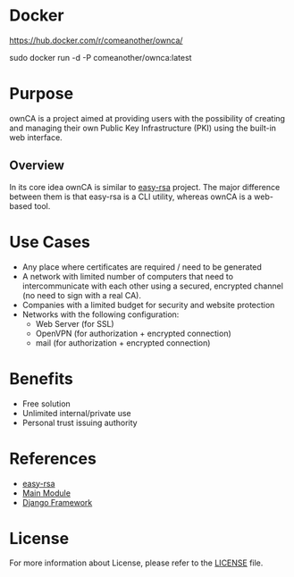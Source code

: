 # Docker
https://hub.docker.com/r/comeanother/ownca/

sudo docker run -d -P comeanother/ownca:latest

# Purpose
ownCA is a project aimed at providing users with the possibility of creating and managing their own Public Key Infrastructure (PKI) using the built-in web interface. 

## Overview
In its core idea ownCA is similar to [easy-rsa](https://github.com/OpenVPN/easy-rsa) project. The major difference between them is that easy-rsa is a CLI utility, whereas ownCA is a web-based tool.

# Use Cases
* Any place where certificates are required / need to be generated
* A network with limited number of computers that need to intercommunicate with each other using a secured, encrypted channel (no need to sign with a real CA).
* Companies with a limited budget for security and website protection
* Networks with the following configuration: 
  * Web Server (for SSL)
  * OpenVPN (for authorization + encrypted connection)
  * mail (for authorization + encrypted connection)

# Benefits
* Free solution
* Unlimited internal/private use
* Personal trust issuing authority

# References
* [easy-rsa](https://github.com/OpenVPN/easy-rsa)
* [Main Module](https://github.com/pyca/pyopenssl)
* [Django Framework](https://github.com/django/django)

# License
For more information about License, please refer to the [LICENSE](LICENSE) file.

